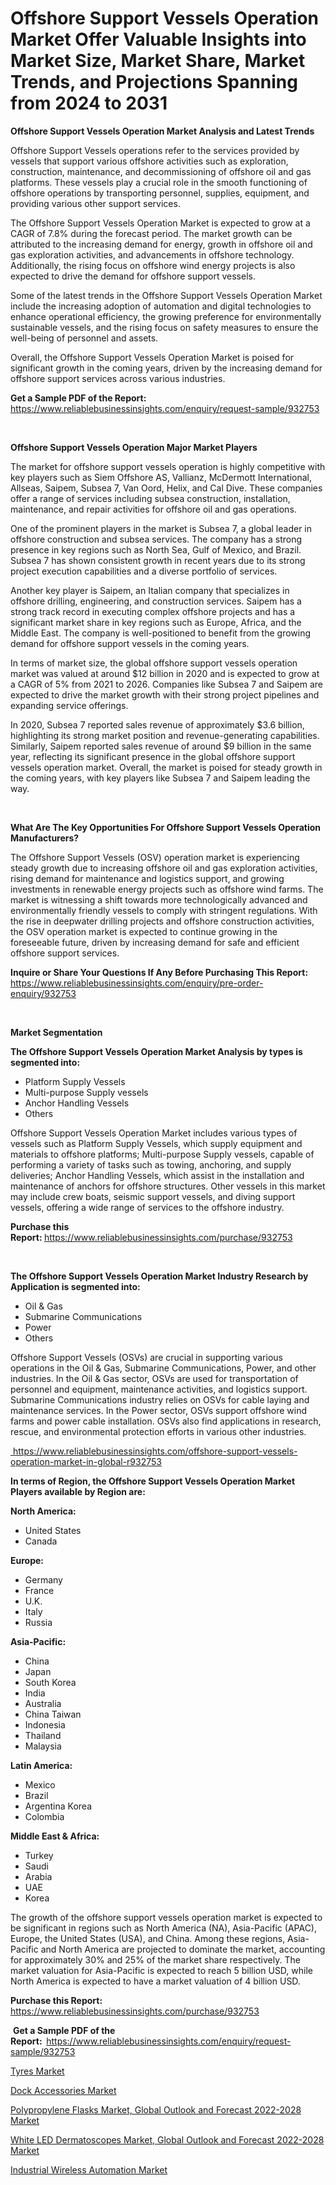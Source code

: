 <p><h1>Offshore Support Vessels Operation Market Offer Valuable Insights into Market Size, Market Share, Market Trends, and Projections Spanning from 2024 to 2031</h1></p><p><strong>Offshore Support Vessels Operation Market Analysis and Latest Trends</strong></p>
<p><p>Offshore Support Vessels operations refer to the services provided by vessels that support various offshore activities such as exploration, construction, maintenance, and decommissioning of offshore oil and gas platforms. These vessels play a crucial role in the smooth functioning of offshore operations by transporting personnel, supplies, equipment, and providing various other support services.</p><p>The Offshore Support Vessels Operation Market is expected to grow at a CAGR of 7.8% during the forecast period. The market growth can be attributed to the increasing demand for energy, growth in offshore oil and gas exploration activities, and advancements in offshore technology. Additionally, the rising focus on offshore wind energy projects is also expected to drive the demand for offshore support vessels.</p><p>Some of the latest trends in the Offshore Support Vessels Operation Market include the increasing adoption of automation and digital technologies to enhance operational efficiency, the growing preference for environmentally sustainable vessels, and the rising focus on safety measures to ensure the well-being of personnel and assets.</p><p>Overall, the Offshore Support Vessels Operation Market is poised for significant growth in the coming years, driven by the increasing demand for offshore support services across various industries.</p></p>
<p><strong>Get a Sample PDF of the Report:&nbsp;</strong> <a href="https://www.reliablebusinessinsights.com/enquiry/request-sample/932753">https://www.reliablebusinessinsights.com/enquiry/request-sample/932753</a></p>
<p>&nbsp;</p>
<p><strong>Offshore Support Vessels Operation Major Market Players</strong></p>
<p><p>The market for offshore support vessels operation is highly competitive with key players such as Siem Offshore AS, Vallianz, McDermott International, Allseas, Saipem, Subsea 7, Van Oord, Helix, and Cal Dive. These companies offer a range of services including subsea construction, installation, maintenance, and repair activities for offshore oil and gas operations.</p><p>One of the prominent players in the market is Subsea 7, a global leader in offshore construction and subsea services. The company has a strong presence in key regions such as North Sea, Gulf of Mexico, and Brazil. Subsea 7 has shown consistent growth in recent years due to its strong project execution capabilities and a diverse portfolio of services.</p><p>Another key player is Saipem, an Italian company that specializes in offshore drilling, engineering, and construction services. Saipem has a strong track record in executing complex offshore projects and has a significant market share in key regions such as Europe, Africa, and the Middle East. The company is well-positioned to benefit from the growing demand for offshore support vessels in the coming years.</p><p>In terms of market size, the global offshore support vessels operation market was valued at around $12 billion in 2020 and is expected to grow at a CAGR of 5% from 2021 to 2026. Companies like Subsea 7 and Saipem are expected to drive the market growth with their strong project pipelines and expanding service offerings.</p><p>In 2020, Subsea 7 reported sales revenue of approximately $3.6 billion, highlighting its strong market position and revenue-generating capabilities. Similarly, Saipem reported sales revenue of around $9 billion in the same year, reflecting its significant presence in the global offshore support vessels operation market. Overall, the market is poised for steady growth in the coming years, with key players like Subsea 7 and Saipem leading the way.</p></p>
<p>&nbsp;</p>
<p><strong>What Are The Key Opportunities For Offshore Support Vessels Operation Manufacturers?</strong></p>
<p><p>The Offshore Support Vessels (OSV) operation market is experiencing steady growth due to increasing offshore oil and gas exploration activities, rising demand for maintenance and logistics support, and growing investments in renewable energy projects such as offshore wind farms. The market is witnessing a shift towards more technologically advanced and environmentally friendly vessels to comply with stringent regulations. With the rise in deepwater drilling projects and offshore construction activities, the OSV operation market is expected to continue growing in the foreseeable future, driven by increasing demand for safe and efficient offshore support services.</p></p>
<p><strong>Inquire or Share Your Questions If Any Before Purchasing This Report:</strong> <a href="https://www.reliablebusinessinsights.com/enquiry/pre-order-enquiry/932753">https://www.reliablebusinessinsights.com/enquiry/pre-order-enquiry/932753</a></p>
<p>&nbsp;</p>
<p><strong>Market Segmentation</strong></p>
<p><strong>The Offshore Support Vessels Operation Market Analysis by types is segmented into:</strong></p>
<p><ul><li>Platform Supply Vessels</li><li>Multi-purpose Supply vessels</li><li>Anchor Handling Vessels</li><li>Others</li></ul></p>
<p><p>Offshore Support Vessels Operation Market includes various types of vessels such as Platform Supply Vessels, which supply equipment and materials to offshore platforms; Multi-purpose Supply vessels, capable of performing a variety of tasks such as towing, anchoring, and supply deliveries; Anchor Handling Vessels, which assist in the installation and maintenance of anchors for offshore structures. Other vessels in this market may include crew boats, seismic support vessels, and diving support vessels, offering a wide range of services to the offshore industry.</p></p>
<p><strong>Purchase this Report:&nbsp;</strong><a href="https://www.reliablebusinessinsights.com/purchase/932753">https://www.reliablebusinessinsights.com/purchase/932753</a></p>
<p>&nbsp;</p>
<p><strong>The Offshore Support Vessels Operation Market Industry Research by Application is segmented into:</strong></p>
<p><ul><li>Oil & Gas</li><li>Submarine Communications</li><li>Power</li><li>Others</li></ul></p>
<p><p>Offshore Support Vessels (OSVs) are crucial in supporting various operations in the Oil & Gas, Submarine Communications, Power, and other industries. In the Oil & Gas sector, OSVs are used for transportation of personnel and equipment, maintenance activities, and logistics support. Submarine Communications industry relies on OSVs for cable laying and maintenance services. In the Power sector, OSVs support offshore wind farms and power cable installation. OSVs also find applications in research, rescue, and environmental protection efforts in various other industries.</p></p>
<p><a href="https://www.reliablebusinessinsights.com/offshore-support-vessels-operation-market-in-global-r932753">&nbsp;https://www.reliablebusinessinsights.com/offshore-support-vessels-operation-market-in-global-r932753</a></p>
<p><strong>In terms of Region, the Offshore Support Vessels Operation Market Players available by Region are:</strong></p>
<p>
    <p> <strong> North America: </strong>
        <ul>
            <li>United States</li>
            <li>Canada</li>
        </ul>
        </p> 
    <p> <strong> Europe: </strong>
        <ul>
            <li>Germany</li>
            <li>France</li>
            <li>U.K.</li>
            <li>Italy</li>
            <li>Russia</li>
        </ul>
        </p> 
    <p> <strong> Asia-Pacific: </strong>
        <ul>
            <li>China</li>
            <li>Japan</li>
            <li>South Korea</li>
            <li>India</li>
            <li>Australia</li>
            <li>China Taiwan</li>
            <li>Indonesia</li>
            <li>Thailand</li>
            <li>Malaysia</li>
        </ul>
        </p> 
    <p> <strong> Latin America: </strong>
        <ul>
            <li>Mexico</li>
            <li>Brazil</li>
            <li>Argentina Korea</li>
            <li>Colombia</li>
        </ul>
        </p> 
    <p> <strong> Middle East & Africa: </strong>
        <ul>
            <li>Turkey</li>
            <li>Saudi</li>
            <li>Arabia</li>
            <li>UAE</li>
            <li>Korea</li>
        </ul>
    </p>
    </p>
<p><p>The growth of the offshore support vessels operation market is expected to be significant in regions such as North America (NA), Asia-Pacific (APAC), Europe, the United States (USA), and China. Among these regions, Asia-Pacific and North America are projected to dominate the market, accounting for approximately 30% and 25% of the market share respectively. The market valuation for Asia-Pacific is expected to reach 5 billion USD, while North America is expected to have a market valuation of 4 billion USD.</p></p>
<p><strong>Purchase this Report: </strong><a href="https://www.reliablebusinessinsights.com/purchase/932753">https://www.reliablebusinessinsights.com/purchase/932753</a></p>
<p>&nbsp;<strong>Get a Sample PDF of the Report:&nbsp;&nbsp;</strong><a href="https://www.reliablebusinessinsights.com/enquiry/request-sample/932753">https://www.reliablebusinessinsights.com/enquiry/request-sample/932753</a></p>
<p><strong></strong></p>
<p><p><a href="https://medium.com/@daveblock08/tyres-market-2024-2031-industry-insights-and-investment-opportunities-f14dffa61a68">Tyres Market</a></p><p><a href="https://medium.com/@daveblock08/global-dock-accessories-industry-analysis-share-growth-trends-and-forecast-2024-to-2031-4eead12343e5">Dock Accessories Market</a></p><p><a href="https://issuu.com/reportprime-2/docs/polypropylene-flasks-market-global-_326149b9a55ee3">Polypropylene Flasks Market, Global Outlook and Forecast 2022-2028 Market</a></p><p><a href="https://issuu.com/reportprime-2/docs/white-led-dermatoscopes-market-glob_465d358ea98e12">White LED Dermatoscopes Market, Global Outlook and Forecast 2022-2028 Market</a></p><p><a href="https://medium.com/@daveblock08/industrial-wireless-automation-market-emerging-trends-and-future-prospects-for-period-from-2024-to-b7326fbd6076">Industrial Wireless Automation Market</a></p></p>